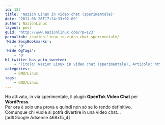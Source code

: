 ```yaml
---
id: 123
title: 'Nazion Linux in video chat (sperimentale)'
date: '2011-06-26T17:24:33+02:00'
author: NazionLinux
layout: post
guid: 'http://www.nazionlinux.com/?p=123'
permalink: /nazion-linux-in-video-chat-sperimentale/
'Hide SexyBookmarks':
    - '0'
'Hide OgTags':
    - '0'
hl_twitter_has_auto_tweeted:
    - 'Titolo: Nazion Linux in video chat (sperimentale), Articolo: http://www.nazionlinux.com/?p=123'
categories:
    - GNU/Linux
tags:
    - GNU/Linux
---
```


Ho attivato, in via sperimentale, il plugin **OpenTok Video Chat** per **WordPress**.  
Per ora è solo una prova e quindi non sò se lo rendo definitivo.  
Comunque chi vuole si potrà divertire in una video chat…  
\[ad#Google Adsense 468x15\_4\]